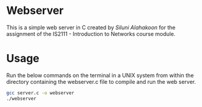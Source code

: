 # Webserver

This is a simple web server in C created by *Siluni Alahakoon* for the assignment of the IS2111 - Introduction to Networks course module.

# Usage

Run the below commands on the terminal in a UNIX system from within the directory containing the webserver.c file to compile and run the web server.

```bash
gcc server.c -o webserver
./webserver
```